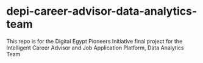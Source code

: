 # depi-career-advisor-data-analytics-team
This repo is for the Digital Egypt Pioneers Initiative final project for the Intelligent Career Advisor and Job Application Platform, Data Analytics Team
